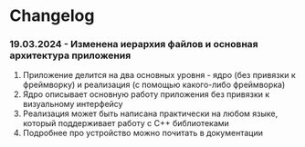 # Changelog

### 19.03.2024 - Изменена иерархия файлов и основная архитектура приложения
1. Приложение делится на два основных уровня - ядро (без привязки к фреймворку) и реализация (с помощью какого-либо фреймворка)
2. Ядро описывает основную работу приложения без привязки к визуальному интерфейсу
3. Реализация может быть написана практически на любом языке, который поддерживает работу с C++ библиотеками
4. Подробнее про устройство можно почитать в документации
